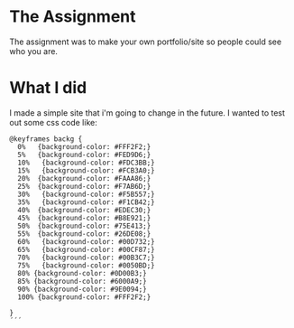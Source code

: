 # The Assignment

The assignment was to make your own portfolio/site so people could see who you are.


# What I did
I made a simple site that i'm going to change in the future.
I wanted to test out some css code like:
```
@keyframes backg {
  0%   {background-color: #FFF2F2;}
  5%   {background-color: #FED9D6;}
  10%   {background-color: #FDC3BB;}
  15%   {background-color: #FCB3A0;}
  20%  {background-color: #FAAA86;}
  25%  {background-color: #F7AB6D;}
  30%   {background-color: #F5B557;}
  35%   {background-color: #F1CB42;}
  40%  {background-color: #EDEC30;}
  45%  {background-color: #B8E921;}
  50%  {background-color: #75E413;}
  55%  {background-color: #26DE08;}
  60%   {background-color: #00D732;}
  65%   {background-color: #00CF87;}
  70%   {background-color: #00B3C7;}
  75%   {background-color: #0050BD;}
  80% {background-color: #0D00B3;}
  85% {background-color: #6000A9;}
  90% {background-color: #9E0094;}
  100% {background-color: #FFF2F2;}

}
´´´

